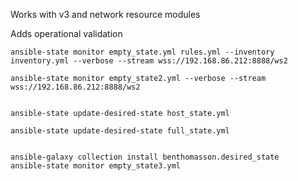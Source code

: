 Works with v3 and network resource modules

Adds operational validation



    ansible-state monitor empty_state.yml rules.yml --inventory inventory.yml --verbose --stream wss://192.168.86.212:8888/ws2

    ansible-state monitor empty_state2.yml --verbose --stream wss://192.168.86.212:8888/ws2


    ansible-state update-desired-state host_state.yml

    ansible-state update-desired-state full_state.yml


    ansible-galaxy collection install benthomasson.desired_state
    ansible-state monitor empty_state3.yml

